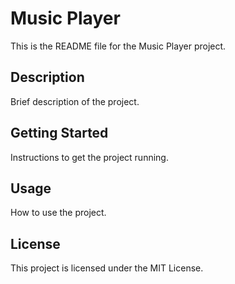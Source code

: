 # Music Player

This is the README file for the Music Player project.

## Description

Brief description of the project.

## Getting Started

Instructions to get the project running.

## Usage

How to use the project.

## License

This project is licensed under the MIT License.
